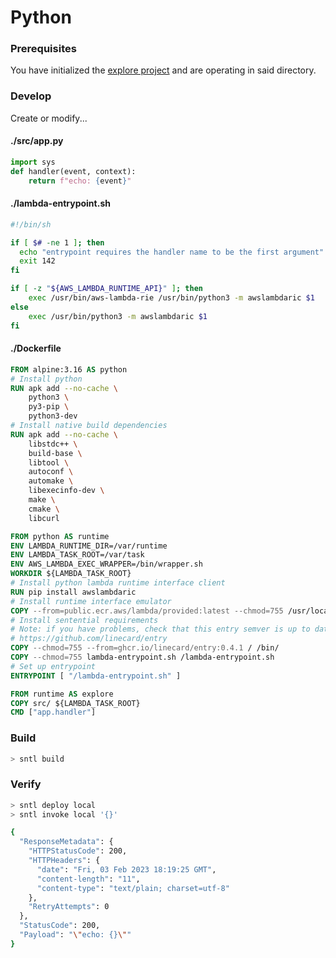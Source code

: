 # Python

### Prerequisites

You have initialized the [explore project](/explore/project) and are operating in said directory.

### Develop

Create or modify...

<!-- tabs:start -->

#### **./src/app.py**

```python
import sys
def handler(event, context): 
    return f"echo: {event}"
```

#### **./lambda-entrypoint.sh**

```bash
#!/bin/sh

if [ $# -ne 1 ]; then
  echo "entrypoint requires the handler name to be the first argument" 1>&2
  exit 142
fi

if [ -z "${AWS_LAMBDA_RUNTIME_API}" ]; then
    exec /usr/bin/aws-lambda-rie /usr/bin/python3 -m awslambdaric $1
else
    exec /usr/bin/python3 -m awslambdaric $1
fi
```

#### **./Dockerfile**

```dockerfile
FROM alpine:3.16 AS python
# Install python
RUN apk add --no-cache \
    python3 \
    py3-pip \
    python3-dev
# Install native build dependencies
RUN apk add --no-cache \
    libstdc++ \
    build-base \
    libtool \
    autoconf \
    automake \
    libexecinfo-dev \
    make \
    cmake \
    libcurl

FROM python AS runtime
ENV LAMBDA_RUNTIME_DIR=/var/runtime
ENV LAMBDA_TASK_ROOT=/var/task
ENV AWS_LAMBDA_EXEC_WRAPPER=/bin/wrapper.sh
WORKDIR ${LAMBDA_TASK_ROOT}
# Install python lambda runtime interface client
RUN pip install awslambdaric
# Install runtime interface emulator
COPY --from=public.ecr.aws/lambda/provided:latest --chmod=755 /usr/local/bin/aws-lambda-rie /usr/bin/aws-lambda-rie
# Install sentential requirements
# Note: if you have problems, check that this entry semver is up to date
# https://github.com/linecard/entry
COPY --chmod=755 --from=ghcr.io/linecard/entry:0.4.1 / /bin/
COPY --chmod=755 lambda-entrypoint.sh /lambda-entrypoint.sh
# Set up entrypoint
ENTRYPOINT [ "/lambda-entrypoint.sh" ]

FROM runtime AS explore
COPY src/ ${LAMBDA_TASK_ROOT}
CMD ["app.handler"]
```

<!-- tabs:end -->

### Build

```bash
> sntl build
```

### Verify

```bash
> sntl deploy local
> sntl invoke local '{}'

{
  "ResponseMetadata": {
    "HTTPStatusCode": 200,
    "HTTPHeaders": {
      "date": "Fri, 03 Feb 2023 18:19:25 GMT",
      "content-length": "11",
      "content-type": "text/plain; charset=utf-8"
    },
    "RetryAttempts": 0
  },
  "StatusCode": 200,
  "Payload": "\"echo: {}\""
}
```